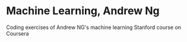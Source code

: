 # Machine Learning, Andrew Ng

Coding exercises of Andrew NG's machine learning Stanford course on Coursera
